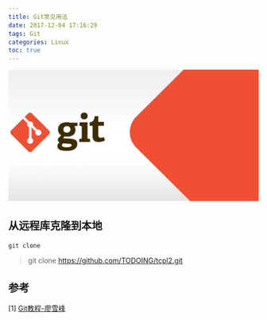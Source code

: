 ```yaml
---
title: Git常见用法
date: 2017-12-04 17:16:29
tags: Git
categories: Linux
toc: true
---
```


![](/images/git_logo.jpg)

<!-- more -->

## 从远程库克隆到本地

`git clone`
> git clone https://github.com/TODOING/tcpl2.git





## 参考
[1] [Git教程-廖雪峰](https://www.liaoxuefeng.com/wiki/0013739516305929606dd18361248578c67b8067c8c017b000)
